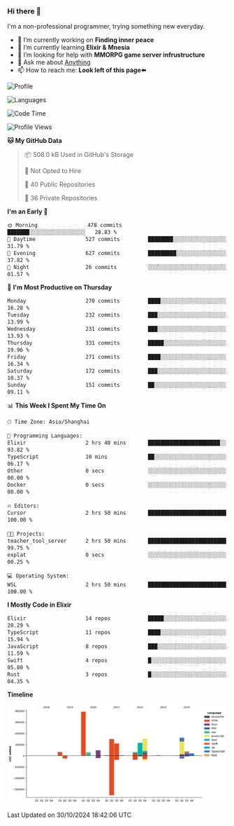 ### Hi there 👋

I'm a non-professional programmer, trying something new everyday.

<!--
**dyzdyz010/dyzdyz010** is a ✨ _special_ ✨ repository because its `README.md` (this file) appears on your GitHub profile.
-->

- 🔭 I’m currently working on **Finding inner peace**
- 🌱 I’m currently learning **Elixir & Mnesia**
- 🤔 I’m looking for help with **MMORPG game server infrustructure**
- 💬 Ask me about [Anything](https://github.com/dyzdyz010/dyzdyz010/issues)
- 📫 How to reach me: **Look left of this page⬅️**

<!-- - 👯 I’m looking to collaborate on
- 😄 Pronouns: ...
- ⚡ Fun fact: ...
 -->
 
![Profile](https://github-readme-stats.vercel.app/api?username=dyzdyz010&count_private=true&show_icons=true&theme=dracula)

![Languages](https://github-readme-stats.vercel.app/api/top-langs/?username=dyzdyz010&layout=compact&theme=dracula)

<!--START_SECTION:waka-->
![Code Time](http://img.shields.io/badge/Code%20Time-1%2C827%20hrs%2045%20mins-blue)

![Profile Views](http://img.shields.io/badge/Profile%20Views-0-blue)

**🐱 My GitHub Data** 

> 📦 508.0 kB Used in GitHub's Storage 
 > 
> 🚫 Not Opted to Hire
 > 
> 📜 40 Public Repositories 
 > 
> 🔑 36 Private Repositories 
 > 
**I'm an Early 🐤** 

```text
🌞 Morning                478 commits         ███████░░░░░░░░░░░░░░░░░░   28.83 % 
🌆 Daytime                527 commits         ████████░░░░░░░░░░░░░░░░░   31.79 % 
🌃 Evening                627 commits         █████████░░░░░░░░░░░░░░░░   37.82 % 
🌙 Night                  26 commits          ░░░░░░░░░░░░░░░░░░░░░░░░░   01.57 % 
```
📅 **I'm Most Productive on Thursday** 

```text
Monday                   270 commits         ████░░░░░░░░░░░░░░░░░░░░░   16.28 % 
Tuesday                  232 commits         ███░░░░░░░░░░░░░░░░░░░░░░   13.99 % 
Wednesday                231 commits         ███░░░░░░░░░░░░░░░░░░░░░░   13.93 % 
Thursday                 331 commits         █████░░░░░░░░░░░░░░░░░░░░   19.96 % 
Friday                   271 commits         ████░░░░░░░░░░░░░░░░░░░░░   16.34 % 
Saturday                 172 commits         ███░░░░░░░░░░░░░░░░░░░░░░   10.37 % 
Sunday                   151 commits         ██░░░░░░░░░░░░░░░░░░░░░░░   09.11 % 
```


📊 **This Week I Spent My Time On** 

```text
🕑︎ Time Zone: Asia/Shanghai

💬 Programming Languages: 
Elixir                   2 hrs 40 mins       ███████████████████████░░   93.82 % 
TypeScript               10 mins             ██░░░░░░░░░░░░░░░░░░░░░░░   06.17 % 
Other                    0 secs              ░░░░░░░░░░░░░░░░░░░░░░░░░   00.00 % 
Docker                   0 secs              ░░░░░░░░░░░░░░░░░░░░░░░░░   00.00 % 

🔥 Editors: 
Cursor                   2 hrs 50 mins       █████████████████████████   100.00 % 

🐱‍💻 Projects: 
teacher_tool_server      2 hrs 50 mins       █████████████████████████   99.75 % 
explat                   0 secs              ░░░░░░░░░░░░░░░░░░░░░░░░░   00.25 % 

💻 Operating System: 
WSL                      2 hrs 50 mins       █████████████████████████   100.00 % 
```

**I Mostly Code in Elixir** 

```text
Elixir                   14 repos            █████░░░░░░░░░░░░░░░░░░░░   20.29 % 
TypeScript               11 repos            ████░░░░░░░░░░░░░░░░░░░░░   15.94 % 
JavaScript               8 repos             ███░░░░░░░░░░░░░░░░░░░░░░   11.59 % 
Swift                    4 repos             █░░░░░░░░░░░░░░░░░░░░░░░░   05.80 % 
Rust                     3 repos             █░░░░░░░░░░░░░░░░░░░░░░░░   04.35 % 
```



**Timeline**

![Lines of Code chart](https://raw.githubusercontent.com/dyzdyz010/dyzdyz010/master/assets/bar_graph.png)


 Last Updated on 30/10/2024 18:42:06 UTC
<!--END_SECTION:waka-->
